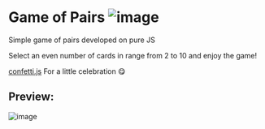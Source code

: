 # Game of Pairs ![image](https://user-images.githubusercontent.com/109738127/228369665-8a0231c6-f212-4aa5-8125-ebb832b5d241.png)

Simple game of pairs developed on pure JS

Select an even number of cards in range from 2 to 10 and enjoy the game!

[confetti.js](https://www.cssscript.com/confetti-falling-animation/) For a little celebration :yum:

## Preview:
![image](https://user-images.githubusercontent.com/109738127/228370190-259e4288-a6dc-440f-8a63-4fb5d180c1da.png)
